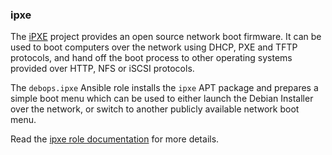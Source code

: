 ### ipxe

The [iPXE](https://ipxe.org/) project provides an open source network
boot firmware. It can be used to boot computers over the network using
DHCP, PXE and TFTP protocols, and hand off the boot process to other
operating systems provided over HTTP, NFS or iSCSI protocols.

The `debops.ipxe` Ansible role installs the `ipxe` APT package and
prepares a simple boot menu which can be used to either launch the
Debian Installer over the network, or switch to another publicly
available network boot menu.

Read the [ipxe role documentation](https://docs.debops.org/en/stable-3.2/ansible/roles/ipxe/) for more details.
